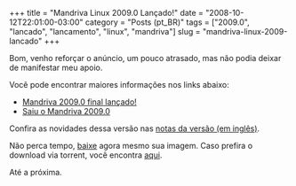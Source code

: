 +++
title = "Mandriva Linux 2009.0 Lançado!"
date = "2008-10-12T22:01:00-03:00"
category = "Posts (pt_BR)"
tags = ["2009.0", "lancado", "lancamento", "linux", "mandriva"]
slug = "mandriva-linux-2009-lancado"
+++

Bom, venho reforçar o anúncio, um pouco atrasado, mas não podia deixar de
manifestar meu apoio.

Você pode encontrar maiores informações nos links abaixo:

-  [Mandriva 2009.0 final lançado!](http://www.mandrivabrasil.org/site/content/view/237/34/)
-  [Saiu o Mandriva 2009.0](http://edgabaldi.com/blog/2008/10/09/saiu-o-mandriva-20090/)

Confira as novidades dessa versão nas [notas da versão (em
inglês)](http://wiki.mandriva.com/en/2009.0_Notes).

Não perca tempo, [baixe](http://mandriva.com/en/download/free) agora mesmo sua
imagem. Caso prefira o download via torrent, você encontra
[aqui](http://torrent.mandriva.com/public/).

Até a próxima.
